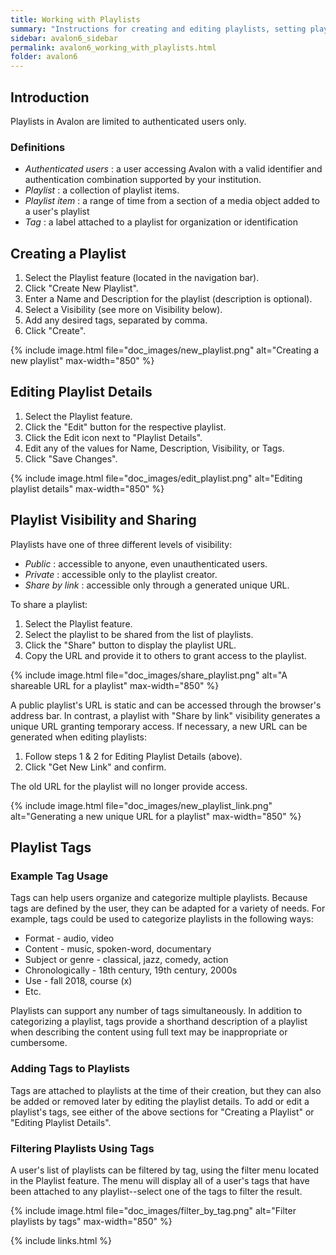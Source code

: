 ```yaml
---
title: Working with Playlists
summary: "Instructions for creating and editing playlists, setting playlist visibility, and using tags."
sidebar: avalon6_sidebar
permalink: avalon6_working_with_playlists.html
folder: avalon6
---
```


## Introduction

Playlists in Avalon are limited to authenticated users only.

### Definitions

* _Authenticated users_ : a user accessing Avalon with a valid identifier and authentication combination supported by your institution.
* _Playlist_ : a collection of playlist items.
* _Playlist item_ : a range of time from a section of a media object added to a user's playlist
* _Tag_ : a label attached to a playlist for organization or identification

## Creating a Playlist

1. Select the Playlist feature (located in the navigation bar).
2. Click "Create New Playlist".
3. Enter a Name and Description for the playlist (description is optional).
4. Select a Visibility (see more on Visibility below).
5. Add any desired tags, separated by comma.
6. Click "Create".

{% include image.html file="doc_images/new_playlist.png" alt="Creating a new playlist" max-width="850" %}

## Editing Playlist Details

1. Select the Playlist feature.
2. Click the "Edit" button for the respective playlist.
3. Click the Edit icon <i class="fa fa-edit"></i> next to "Playlist Details".
4. Edit any of the values for Name, Description, Visibility, or Tags.
5. Click "Save Changes".

{% include image.html file="doc_images/edit_playlist.png" alt="Editing playlist details" max-width="850" %}

## Playlist Visibility and Sharing

Playlists have one of three different levels of visibility:

* _Public_ : accessible to anyone, even unauthenticated users.
* _Private_ : accessible only to the playlist creator.
* _Share by link_ : accessible only through a generated unique URL.

To share a playlist:

1. Select the Playlist feature. 
2. Select the playlist to be shared from the list of playlists.
3. Click the "Share" button to display the playlist URL.
4. Copy the URL and provide it to others to grant access to the playlist.

{% include image.html file="doc_images/share_playlist.png" alt="A shareable URL for a playlist" max-width="850" %}

A public playlist's URL is static and can be accessed through the browser's address bar. In contrast, a playlist with "Share by link" visibility generates a unique URL granting temporary access. If necessary, a new URL can be generated when editing playlists:

1. Follow steps 1 & 2 for Editing Playlist Details (above).
2. Click "Get New Link" and confirm.

The old URL for the playlist will no longer provide access.

{% include image.html file="doc_images/new_playlist_link.png" alt="Generating a new unique URL for a playlist" max-width="850" %}

## Playlist Tags

### Example Tag Usage

Tags can help users organize and categorize multiple playlists. Because tags are defined by the user, they can be adapted for a variety of needs. For example, tags could be used to categorize playlists in the following ways:

* Format - audio, video
* Content - music, spoken-word, documentary
* Subject or genre - classical, jazz, comedy, action
* Chronologically - 18th century, 19th century, 2000s
* Use - fall 2018, course (x)
* Etc.

Playlists can support any number of tags simultaneously. In addition to categorizing a playlist, tags provide a shorthand description of a playlist when describing the content using full text may be inappropriate or cumbersome.

### Adding Tags to Playlists

Tags are attached to playlists at the time of their creation, but they can also be added or removed later by editing the playlist details. To add or edit a playlist's tags, see either of the above sections for "Creating a Playlist" or "Editing Playlist Details".

### Filtering Playlists Using Tags

A user's list of playlists can be filtered by tag, using the filter menu located in the Playlist feature. The menu will display all of a user's tags that have been attached to any playlist--select one of the tags to filter the result.

{% include image.html file="doc_images/filter_by_tag.png" alt="Filter playlists by tags" max-width="850" %}

{% include links.html %}